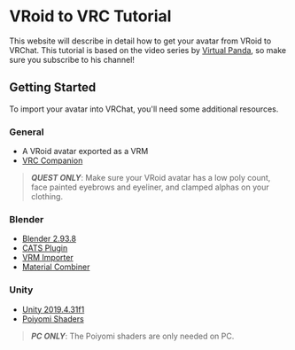 # VRoid to VRC Tutorial
This website will describe in detail how to get your avatar from VRoid to VRChat. This tutorial is based on the video series by [Virtual Panda](https://www.youtube.com/@VirtualPandaVR), so make sure you subscribe to his channel!

## Getting Started
To import your avatar into VRChat, you'll need some additional resources.

### General
- A VRoid avatar exported as a VRM
- [VRC Companion](https://vrchat.com/download/vcc)

> ***QUEST ONLY***: Make sure your VRoid avatar has a low poly count, face painted eyebrows and eyeliner, and clamped alphas on your clothing.

### Blender
- [Blender 2.93.8](https://download.blender.org/release/)
- [CATS Plugin](https://github.com/absolute-quantum/cats-blender-plugin)
- [VRM Importer](https://github.com/saturday06/VRM-Addon-for-Blender)
- [Material Combiner](https://github.com/Grim-es/material-combiner-addon)

### Unity
- [Unity 2019.4.31f1](https://unity.com/releases/editor/archive)
- [Poiyomi Shaders](https://github.com/poiyomi/PoiyomiToonShader)

> ***PC ONLY***: The Poiyomi shaders are only needed on PC.
